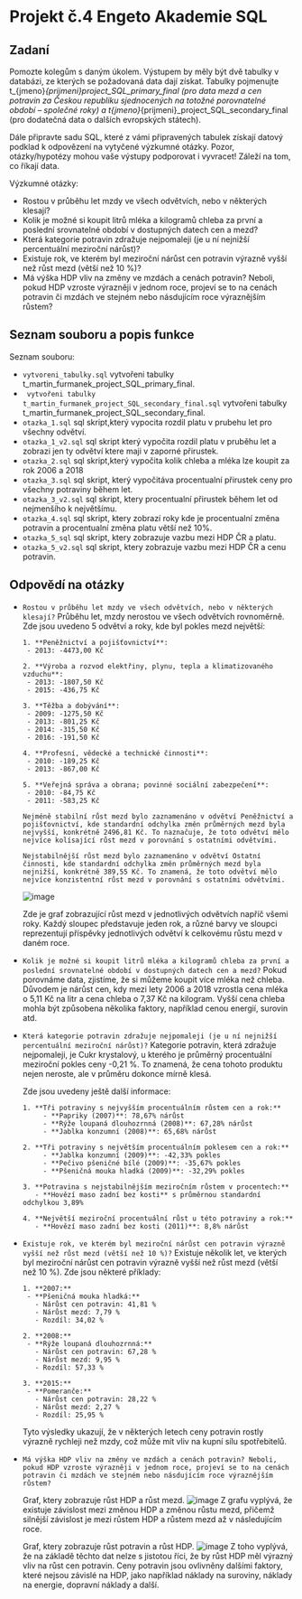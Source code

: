 # Projekt č.4 Engeto Akademie SQL

## Zadaní
Pomozte kolegům s daným úkolem. Výstupem by měly být dvě tabulky v databázi, ze kterých se požadovaná data dají získat. Tabulky pojmenujte t_{jmeno}_{prijmeni}_project_SQL_primary_final (pro data mezd a cen potravin za Českou republiku sjednocených na totožné porovnatelné období – společné roky) a t_{jmeno}_{prijmeni}_project_SQL_secondary_final (pro dodatečná data o dalších evropských státech).

Dále připravte sadu SQL, které z vámi připravených tabulek získají datový podklad k odpovězení na vytyčené výzkumné otázky. Pozor, otázky/hypotézy mohou vaše výstupy podporovat i vyvracet! Záleží na tom, co říkají data.

Výzkumné otázky:
- Rostou v průběhu let mzdy ve všech odvětvích, nebo v některých klesají?
- Kolik je možné si koupit litrů mléka a kilogramů chleba za první a poslední srovnatelné období v dostupných datech cen a mezd?
- Která kategorie potravin zdražuje nejpomaleji (je u ní nejnižší percentuální meziroční nárůst)?
- Existuje rok, ve kterém byl meziroční nárůst cen potravin výrazně vyšší než růst mezd (větší než 10 %)?
- Má výška HDP vliv na změny ve mzdách a cenách potravin? Neboli, pokud HDP vzroste výrazněji v jednom roce, projeví se to na cenách potravin či mzdách ve stejném nebo násdujícím roce výraznějším růstem?

## Seznam souboru a popis funkce
Seznam souboru:
- `vytvoreni_tabulky.sql` vytvořeni tabulky t_martin_furmanek_project_SQL_primary_final.
- ` vytvořeni tabulky t_martin_furmanek_project_SQL_secondary_final.sql` vytvořeni tabulky t_martin_furmanek_project_SQL_secondary_final.
- `otazka_1.sql` sql skript,který vypocita rozdil platu v prubehu let pro všechny odvětví.
- `otazka_1_v2.sql` sql skript který vypočita rozdil platu v pruběhu let a zobrazi jen ty odvětví ktere maji v zaporné přirustek.
- `otazka_2.sql` sql skript,který vypočita kolik chleba a mléka lze koupit za rok 2006 a 2018
- `otazka_3.sql` sql skript, který vypočitáva procentualní přirustek ceny pro všechny potraviny během let.
- `otazka_3_v2.sql` sql skript, ktery procentualní přirustek během let od nejmenšího k největšímu.
- `otazka_4.sql` sql skript, ktery zobrazí roky kde je procentualní změna potravin a procentualní změna platu větší než 10%.
- `otazka_5_sql` sql skript, ktery zobrazuje vazbu mezi HDP ČR a platu.
- `otazka_5_v2.sql` sql skript, ktery zobrazuje vazbu mezi HDP ČR a cenu potravin.


## Odpovědí na otázky
- `Rostou v průběhu let mzdy ve všech odvětvích, nebo v některých klesají?` Průběhu let, mzdy nerostou ve všech odvětvích rovnoměrně. Zde jsou uvedeno 5 odvětví a roky, kde byl pokles mezd největší:
  
      1. **Peněžnictví a pojišťovnictví**:
       - 2013: -4473,00 Kč

      2. **Výroba a rozvod elektřiny, plynu, tepla a klimatizovaného vzduchu**:
       - 2013: -1807,50 Kč
       - 2015: -436,75 Kč

      3. **Těžba a dobývání**:
       - 2009: -1275,50 Kč
       - 2013: -801,25 Kč
       - 2014: -315,50 Kč
       - 2016: -191,50 Kč

      4. **Profesní, vědecké a technické činnosti**:
       - 2010: -189,25 Kč
       - 2013: -867,00 Kč

      5. **Veřejná správa a obrana; povinné sociální zabezpečení**:
       - 2010: -84,75 Kč
       - 2011: -583,25 Kč
      
      Nejméně stabilní růst mezd bylo zaznamenáno v odvětví Peněžnictví a pojišťovnictví, kde standardní odchylka změn průměrných mezd byla nejvyšší, konkrétně 2496,81 Kč. To naznačuje, že toto odvětví mělo nejvíce kolísající růst mezd v porovnání s ostatními odvětvími.
  
      Nejstabilnější růst mezd bylo zaznamenáno v odvětví Ostatní činnosti, kde standardní odchylka změn průměrných mezd byla nejnižší, konkrétně 389,55 Kč. To znamená, že toto odvětví mělo nejvíce konzistentní růst mezd v porovnání s ostatními odvětvími.

  ![image](https://github.com/user-attachments/assets/0e4e07ce-c65c-4cec-9ee4-efef27ae4c58)

  Zde je graf zobrazující růst mezd v jednotlivých odvětvích napříč všemi roky. Každý sloupec představuje jeden rok, a různé barvy ve sloupci reprezentují příspěvky jednotlivých odvětví k celkovému růstu mezd v daném roce.


  
- `Kolik je možné si koupit litrů mléka a kilogramů chleba za první a poslední srovnatelné období v dostupných datech cen a mezd?` Pokud porovnáme data, zjistíme, že si můžeme koupit více mléka než chleba. Důvodem je nárůst cen, kdy mezi lety 2006 a 2018 vzrostla cena mléka o 5,11 Kč na litr a cena chleba o 7,37 Kč na kilogram. Vyšší cena chleba mohla být způsobena několika faktory, například cenou energií, surovin atd.


  
- `Která kategorie potravin zdražuje nejpomaleji (je u ní nejnižší percentuální meziroční nárůst)?`
  Kategorie potravin, která zdražuje nejpomaleji, je Cukr krystalový, u kterého je průměrný procentuální meziroční pokles ceny -0,21 %. To znamená, že cena tohoto produktu nejen neroste, ale v průměru dokonce mírně klesá.

  Zde jsou uvedeny ještě další informace: 

      1. **Tři potraviny s nejvyšším procentuálním růstem cen a rok:**
           - **Papriky (2007)**: 78,67% nárůst
           - **Rýže loupaná dlouhozrnná (2008)**: 67,28% nárůst
           - **Jablka konzumní (2008)**: 65,68% nárůst

      2. **Tři potraviny s největším procentuálním poklesem cen a rok:**
           - **Jablka konzumní (2009)**: -42,33% pokles
           - **Pečivo pšeničné bílé (2009)**: -35,67% pokles
           - **Pšeničná mouka hladká (2009)**: -32,29% pokles

      3. **Potravina s nejstabilnějším meziročním růstem v procentech:**
         - **Hovězí maso zadní bez kosti** s průměrnou standardní odchylkou 3,89%

      4. **Největší meziroční procentuální růst u této potraviny a rok:**
         - **Hovězí maso zadní bez kosti (2011)**: 8,8% nárůst

  
- `Existuje rok, ve kterém byl meziroční nárůst cen potravin výrazně vyšší než růst mezd (větší než 10 %)?` Existuje několik let, ve kterých byl meziroční nárůst cen potravin výrazně vyšší než růst mezd (větší než 10 %). Zde jsou některé příklady:

      1. **2007:**
       - **Pšeničná mouka hladká:** 
         - Nárůst cen potravin: 41,81 %
         - Nárůst mezd: 7,79 %
         - Rozdíl: 34,02 %

      2. **2008:**
       - **Rýže loupaná dlouhozrnná:** 
         - Nárůst cen potravin: 67,28 %
         - Nárůst mezd: 9,95 %
         - Rozdíl: 57,33 %

      3. **2015:**
       - **Pomeranče:** 
         - Nárůst cen potravin: 28,22 %
         - Nárůst mezd: 2,27 %
         - Rozdíl: 25,95 %

  Tyto výsledky ukazují, že v některých letech ceny potravin rostly výrazně rychleji než mzdy, což může mít vliv na kupní sílu spotřebitelů.


  
- `Má výška HDP vliv na změny ve mzdách a cenách potravin? Neboli, pokud HDP vzroste výrazněji v jednom roce, projeví se to na cenách potravin či mzdách ve stejném nebo násdujícím roce výraznějším růstem?`

  Graf, ktery zobrazuje růst HDP a růst mezd.
    ![image](https://github.com/user-attachments/assets/96bd38d3-0557-4056-8cd3-88224b6469f9)
  Z grafu vyplývá, že existuje závislost mezi změnou HDP a změnou růstu mezd, přičemž silnější závislost je mezi růstem HDP a růstem mezd až v následujícím roce.

  Graf, ktery zobrazuje růst potravin a růst HDP.
    ![image](https://github.com/user-attachments/assets/4e9f34c7-d8ce-4a80-b2bd-5be5c0c3d751)
  Z toho vyplývá, že na základě těchto dat nelze s jistotou říci, že by růst HDP měl výrazný vliv na růst cen potravin. Ceny potravin jsou ovlivněny dalšími faktory, které nejsou závislé na HDP, jako například náklady na suroviny, náklady na energie, dopravní náklady a další.



